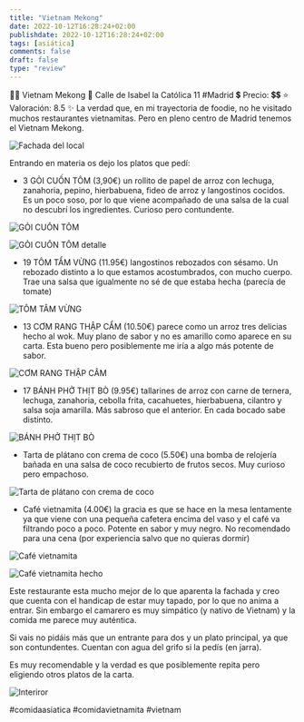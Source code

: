 ```yaml
---
title: "Vietnam Mekong"
date: 2022-10-12T16:28:24+02:00
publishdate: 2022-10-12T16:28:24+02:00
tags: [asiática]
comments: false
draft: false
type: "review"
---
```


👨‍🍳 Vietnam Mekong
📍 Calle de Isabel la Católica 11 #Madrid
💲 Precio: 💲💲
⭐️ Valoración: 8.5
✨ La verdad que, en mi trayectoria de foodie, no he visitado muchos restaurantes vietnamitas. Pero en pleno centro de Madrid tenemos el Vietnam Mekong.

![Fachada del local](images/fachada-vietnam-mekong.webp)

Entrando en materia os dejo los platos que pedí:
* 3 GỎI CUỐN TÔM (3,90€) un rollito de papel de arroz con lechuga, zanahoria, pepino, hierbabuena, fideo de arroz y langostinos cocidos. Es un poco soso, por lo que viene acompañado de una salsa de la cual no descubrí los ingredientes. Curioso pero contundente.

![GỎI CUỐN TÔM](images/rollitos.webp)

![GỎI CUỐN TÔM detalle](images/rollitos-detalle.webp)

* 19 TÔM TẨM VỪNG (11.95€) langostinos rebozados con sésamo. Un rebozado distinto a lo que estamos acostumbrados, con mucho cuerpo. Trae una salsa que igualmente no sé de que estaba hecha (parecía de tomate)

![TÔM TẨM VỪNG ](images/langostinos-detalle.webp)

* 13 CƠM RANG THẬP CẨM (10.50€) parece como un arroz tres delicias hecho al wok. Muy plano de sabor y no es amarillo como aparece en su carta. Esta bueno pero posiblemente me iría a algo más potente de sabor.

![CƠM RANG THẬP CẨM](images/arroz.webp)

* 17 BÁNH PHỞ THỊT BÒ (9.95€) tallarines de arroz con carne de ternera, lechuga, zanahoria, cebolla frita, cacahuetes, hierbabuena, cilantro y salsa soja amarilla. Más sabroso que el anterior. En cada bocado sabe distinto.

![BÁNH PHỞ THỊT BÒ](images/tallarines.webp)

* Tarta de plátano con crema de coco (5.50€) una bomba de relojería bañada en una salsa de coco recubierto de frutos secos. Muy curioso pero empachoso.

![Tarta de plátano con crema de coco](images/tarta-de-platano.webp)

* Café vietnamita (4.00€) la gracia es que se hace en la mesa lentamente ya que viene con una pequeña cafetera encima del vaso y el café va filtrando poco a poco. Potente en sabor y muy negro. No recomendado para una cena (por experiencia salvo que no quieras dormir)

![Café vietnamita](images/cafe.webp)

![Café vietnamita hecho](images/cafe-detalle.webp)

Este restaurante esta mucho mejor de lo que aparenta la fachada y creo que cuenta con el handicap de estar muy tapado, por lo que no anima a entrar. Sin embargo el camarero es muy simpático (y nativo de Vietnam) y la comida me parece muy auténtica.

Si vais no pidáis más que un entrante para dos y un plato principal, ya que son contundentes. Cuentan con agua del grifo si la pedís (en jarra).

Es muy recomendable y la verdad es que posiblemente repita pero eligiendo otros platos de la carta.

![Interiror](images/interior.webp)

#comidaasiatica #comidavietnamita #vietnam
